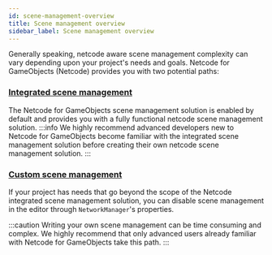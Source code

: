 ```yaml
---
id: scene-management-overview
title: Scene management overview
sidebar_label: Scene management overview
---
```


Generally speaking, netcode aware scene management complexity can vary depending upon your project's needs and goals. Netcode for GameObjects (Netcode) provides you with two potential paths:

### [Integrated scene management](using-networkscenemanager.md)

The Netcode for GameObjects scene management solution is enabled by default and provides you with a fully functional netcode scene management solution.
:::info
We highly recommend advanced developers new to Netcode for GameObjects become familiar with the integrated scene management solution before creating their own netcode scene management solution.
:::

### [Custom scene management](custom-management.md)

If your project has needs that go beyond the scope of the Netcode integrated scene management solution, you can disable scene management in the editor through `NetworkManager`'s properties.

:::caution
Writing your own scene management can be time consuming and complex.  We highly recommend that only advanced users already familiar with Netcode for GameObjects take this path.
:::
